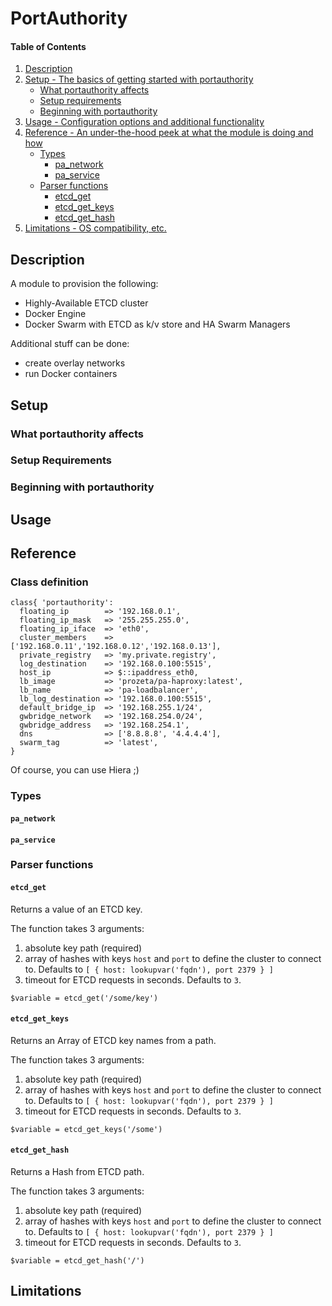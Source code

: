 # PortAuthority

#### Table of Contents

1. [Description](#description)
2. [Setup - The basics of getting started with portauthority](#setup)
    * [What portauthority affects](#what-portauthority-affects)
    * [Setup requirements](#setup-requirements)
    * [Beginning with portauthority](#beginning-with-portauthority)
3. [Usage - Configuration options and additional functionality](#usage)
4. [Reference - An under-the-hood peek at what the module is doing and how](#reference)
    * [Types](#types)
      * [pa_network](#pa_network)
      * [pa_service](#pa_service)
    * [Parser functions](#parser-functions)
      * [etcd_get](#etcd_get)
      * [etcd_get_keys](#etcd_get_keys)
      * [etcd_get_hash](#etcd_get_has)
5. [Limitations - OS compatibility, etc.](#limitations)

## Description

A module to provision the following:
- Highly-Available ETCD cluster
- Docker Engine
- Docker Swarm with ETCD as k/v store and HA Swarm Managers

Additional stuff can be done:
- create overlay networks
- run Docker containers

## Setup

### What portauthority affects

### Setup Requirements

### Beginning with portauthority

## Usage

## Reference

### Class definition

```
class{ 'portauthority':
  floating_ip        => '192.168.0.1',
  floating_ip_mask   => '255.255.255.0',
  floating_ip_iface  => 'eth0',
  cluster_members    => ['192.168.0.11','192.168.0.12','192.168.0.13'],
  private_registry   => 'my.private.registry',
  log_destination    => '192.168.0.100:5515',
  host_ip            => $::ipaddress_eth0,
  lb_image           => 'prozeta/pa-haproxy:latest',
  lb_name            => 'pa-loadbalancer',
  lb_log_destination => '192.168.0.100:5515',
  default_bridge_ip  => '192.168.255.1/24',
  gwbridge_network   => '192.168.254.0/24',
  gwbridge_address   => '192.168.254.1',
  dns                => ['8.8.8.8', '4.4.4.4'],
  swarm_tag          => 'latest',
}
```

Of course, you can use Hiera ;)

### Types

#### ```pa_network```

#### ```pa_service```

### Parser functions

#### ```etcd_get```

Returns a value of an ETCD key.

The function takes 3 arguments:
1. absolute key path (required)
2. array of hashes with keys ```host``` and ```port``` to define the cluster to connect to. Defaults to ```[ { host: lookupvar('fqdn'), port 2379 } ]```
3. timeout for ETCD requests in seconds. Defaults to ```3```.

```
$variable = etcd_get('/some/key')
```

#### ```etcd_get_keys```

Returns an Array of ETCD key names from a path.

The function takes 3 arguments:
1. absolute key path (required)
2. array of hashes with keys ```host``` and ```port``` to define the cluster to connect to. Defaults to ```[ { host: lookupvar('fqdn'), port 2379 } ]```
3. timeout for ETCD requests in seconds. Defaults to ```3```.

```
$variable = etcd_get_keys('/some')
```


#### ```etcd_get_hash```

Returns a Hash from ETCD path.

The function takes 3 arguments:
1. absolute key path (required)
2. array of hashes with keys ```host``` and ```port``` to define the cluster to connect to. Defaults to ```[ { host: lookupvar('fqdn'), port 2379 } ]```
3. timeout for ETCD requests in seconds. Defaults to ```3```.

```
$variable = etcd_get_hash('/')
```


## Limitations

